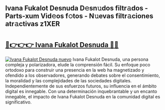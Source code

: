 ## Ivana Fukalot Desnuda D𝚎sn𝚞dos filtr𝚊dos - Parts-xum Vid𝚎os f𝚘tos - N𝚞evas filtr𝚊ciones atr𝚊ctivas z1XER

# <h2><a href="http://mbavubn.tromn.icu/?c=Ivana+Fukalot+Desnuda">🔗👉👉👉 Ivana Fukalot Desnuda 🔗🔗</a></h2>

[![Ivana Fukalot Desnuda nuevo](https://i.imgur.com/pEAQMta.gif)](http://mbavubn.tromn.icu/?c=Ivana+Fukalot+Desnuda)
Ivana Fukalot Desnuda, una persona compleja y polarizadora, elude la comprensión fácil. Su enfoque poco ortodoxo para construir una presencia en la web ha magnetizado y ofendido a los observadores, generando debates sobre el consentimiento, la moralidad y las complejidades de las sociedades digitales. Independientemente de sus esfuerzos futuros, su influencia en el ámbito digital es innegable. Con una determinación inquebrantable y un encanto innegable, el impacto de Ivana Fukalot Desnuda en la comunidad digital es significativo.
